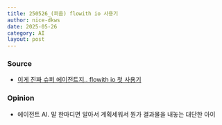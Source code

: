 ```yaml
---
title: 250526_(퍼옴) flowith io 사용기
author: nice-dkws
date: 2025-05-26
category: AI
layout: post
---
```

### Source
* [이게 진짜 슈퍼 에이전트지.. flowith io 첫 사용기](https://www.gpters.org/nocode/post/ige-jinjja-syupeo-eijeonteuji-flowith-io-ceos-sayonggi-sdshN5ACH6kBngy)

### Opinion
* 에이전트 AI. 말 한마디면 알아서 계획세워서 뭔가 결과물을 내놓는 대단한 아이